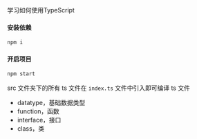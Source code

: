 学习如何使用TypeScript

#### 安装依赖
```cmd
npm i 
```

#### 开启项目
```cmd
npm start
```
src 文件夹下的所有 ts 文件在 `index.ts` 文件中引入即可编译 ts 文件

* datatype，基础数据类型
* function，函数
* interface，接口
* class，类